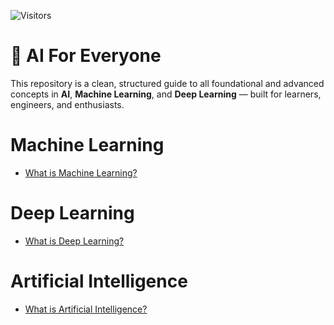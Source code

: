 ![Visitors](https://visitor-badge.laobi.icu/badge?page_id=shivnathtathe.ai-for-everyone)

# 🤖 AI For Everyone

This repository is a clean, structured guide to all foundational and advanced concepts in **AI**, **Machine Learning**, and **Deep Learning** — built for learners, engineers, and enthusiasts.

# Machine Learning

- [What is Machine Learning?](ML/what_is_ml.md)

# Deep Learning

- [What is Deep Learning?](ML/what_is_dl.md)

# Artificial Intelligence

- [What is Artificial Intelligence?](ML/what_is_ai.md)
